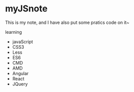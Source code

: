 # myJSnote
This is my note, and I have also put some pratics code on it~

learning
- javaScript
- CSS3
- Less
- ES6
- CMD
- AMD
- Angular
- React
- JQuery



